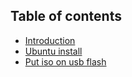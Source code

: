 ## Table of contents

* [Introduction](#introduction)
* [Ubuntu install](#ubuntu-install)
* [Put iso on usb flash](#usb-flash)
